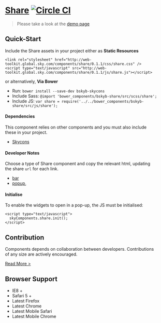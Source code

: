 [Share](http://skyglobal.github.io/share/) [![Circle CI](https://circleci.com/gh/skyglobal/share/tree/master.svg?style=svg)](https://circleci.com/gh/skyglobal/share/tree/master)
========================

> Please take a look at the [demo page](http://skyglobal.github.io/share/)

## Quick-Start

Include the Share assets in your project either as **Static Resources**

```
<link rel="stylesheet" href="http://web-toolkit.global.sky.com/components/share/0.1.1/css/share.css" />
<script type="text/javascript" src="http://web-toolkit.global.sky.com/components/share/0.1.1/js/share.js"></script>
```

or alternatively, **Via Bower**

 * Run: `bower install --save-dev bskyb-skycons`
 * Include Sass: `@import 'bower_components/bskyb-share/src/scss/share';`
 * Include JS: `var share = require('../../bower_components/bskyb-share/src/js/share');`


#### Dependencies 

This component relies on other components and you must also include these in your project.

 * [Skycons](https://github.com/skyglobal/skycons)

#### Developer Notes

Choose a type of Share component and copy the relevant html, updating the share `url` for each link.
 * [bar](demo/_includes/bar.html)
 * [popup](demo/_includes/popup.html),

#### Initialise

To enable the widgets to open in a pop-up, the JS must be initialised:

```
<script type="text/javascript">
  skyComponents.share.init();
</script>
```

## Contribution

Components depends on collaboration between developers. Contributions of any size are actively encouraged.

[Read More >](CONTRIBUTING.md)

## Browser Support

 * IE8 +
 * Safari 5 +
 * Latest Firefox
 * Latest Chrome
 * Latest Mobile Safari
 * Latest Mobile Chrome
